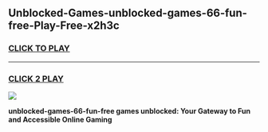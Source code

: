 
## Unblocked-Games-unblocked-games-66-fun-free-Play-Free-x2h3c
<h3>
<a href="https://premium76.site?title=unblocked-games-66-fun-free&ref=10A">CLICK TO PLAY</a></h3>
<hr>

<h3>
<a href="https://premium76.site?title=unblocked-games-66-fun-free&ref=10A">CLICK 2 PLAY</a>
  
</h3>

<a href="https://premium76.site?title=unblocked-games-66-fun-free&ref=10A"><img src="https://clearcache.store/games.png"></a>


**unblocked-games-66-fun-free games unblocked: Your Gateway to Fun and Accessible Online Gaming**
